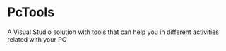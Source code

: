 # PcTools
A Visual Studio solution with tools that can help you in different activities related with your PC
